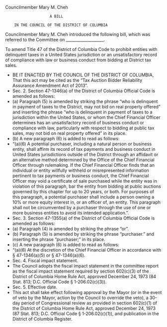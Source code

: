 Councilmember Mary M. Cheh			
	

						A BILL

		IN THE COUNCIL OF THE DISTRICT OF COLUMBIA


Councilmember Mary M. Cheh introduced the following bill, which was referred to the 
Committee on ___________________.  

To amend Title 47 of the District of Columbia Code to prohibit entities with delinquent taxes in 
a United States jurisdiction or an unsatisfactory record of compliance with law or business conduct from bidding at District tax sales.

 * BE IT ENACTED BY THE COUNCIL OF THE DISTRICT OF COLUMBIA, That this act may be cited as the “Tax Auction Bidder Reliability Assurance Amendment Act of 2013”.
 * Sec. 2. Section 47-1346(a) of the District of Columbia Official Code is amended as follows:
 * (a) Paragraph (5) is amended by striking the phrase “who is delinquent in payment of taxes to the District, may not bid on real property offered” and inserting the phrase “who is delinquent in payment of taxes to a jurisdiction within the United States, or whom the Chief Financial Officer determines has an unsatisfactory record of business conduct or compliance with law, particularly with respect to bidding at public tax sales, may not bid on real property offered” in its place.  
 * (b) A new paragraph (6) is added to read as follows:
 * “(a)(6) A potential purchaser, including a natural person or business entity, shall affirm its record of tax payments and business conduct in United States jurisdictions outside of the District through an affidavit or an alternative method determined by the Office of the Chief Financial Officer through rulemaking.  If the Chief Financial Officer finds that an individual or entity willfully withheld or misrepresented information pertinent to tax payments or business conduct, the Chief Financial Officer may void a certificate of sale purchased while the entity was in violation of this paragraph, bar the entity from bidding at public auctions governed by this chapter for up to 20 years, or both.  For purposes of this paragraph, a potential purchaser shall include a person owning a 10% or more equity interest in, or an officer of, an entity.  This paragraph shall not be circumvented by a purchaser through the use of one or more business entities to avoid its intended application.”. 
 * Sec. 3. Section 47-1355(a) of the District of Columbia Official Code is amended as follows:
 * (a) Paragraph (4) is amended by striking the phrase “or”.
 * (b) Paragraph (5) is amended by striking the phrase “purchaser.” and inserting the phrase “purchaser;” in its place.
 * (c) A new paragraph (6) is added to read as follows:
 * “(a)(6) At the discretion of the Chief Financial Officer in accordance with § 47-1346(a)(5) or § 47-1346(a)(6).
 * Sec. 4. Fiscal impact statement.
 * The Council adopts the fiscal impact statement in the committee report as the fiscal impact statement required by section 602(c)(3) of the District of Columbia Home Rule Act, approved December 24, 1973 (84 Stat. 813; D.C. Official Code § 1-206.02(c)(3)).
 * Sec. 5. Effective date.
 * This act shall take effect following approval by the Mayor (or in the event of veto by the Mayor, action by the Council to override the veto), a 30-day period of Congressional review as provided in section 602(c)(1) of the District of Columbia Home Rule Act, approved December 24, 1973 (87 Stat. 813; D.C. Official Code § 1-206.02(c)(1)), and publication in the District of Columbia Register.